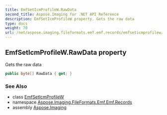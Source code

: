 ```yaml
---
title: EmfSetIcmProfileW.RawData
second_title: Aspose.Imaging for .NET API Reference
description: EmfSetIcmProfileW property. Gets the raw data
type: docs
weight: 70
url: /net/aspose.imaging.fileformats.emf.emf.records/emfseticmprofilew/rawdata/
---
```

## EmfSetIcmProfileW.RawData property

Gets the raw data

```csharp
public byte[] RawData { get; }
```

### See Also

* class [EmfSetIcmProfileW](../)
* namespace [Aspose.Imaging.FileFormats.Emf.Emf.Records](../../emfseticmprofilew/)
* assembly [Aspose.Imaging](../../../)


